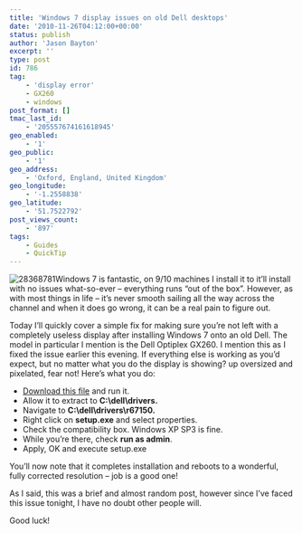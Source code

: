 ```yaml
---
title: 'Windows 7 display issues on old Dell desktops'
date: '2010-11-26T04:12:00+00:00'
status: publish
author: 'Jason Bayton'
excerpt: ''
type: post
id: 786
tag:
    - 'display error'
    - GX260
    - windows
post_format: []
tmac_last_id:
    - '205557674161618945'
geo_enabled:
    - '1'
geo_public:
    - '1'
geo_address:
    - 'Oxford, England, United Kingdom'
geo_longitude:
    - '-1.2558838'
geo_latitude:
    - '51.7522792'
post_views_count:
    - '897'
tags:
    - Guides
    - QuickTip
---
```

![](https://r2_worker.bayton.workers.dev/uploads/2010/11/28368781-300x225.jpg "28368781")Windows 7 is fantastic, on 9/10 machines I install it to it’ll install with no issues what-so-ever – everything runs “out of the box”. However, as with most things in life – it’s never smooth sailing all the way across the channel and when it does go wrong, it can be a real pain to figure out.

Today I’ll quickly cover a simple fix for making sure you’re not left with a completely useless display after installing Windows 7 onto an old Dell. The model in particular I mention is the Dell Optiplex GX260. I mention this as I fixed the issue earlier this evening. If everything else is working as you’d expect, but no matter what you do the display is showing? up oversized and pixelated, fear not! Here’s what you do:

- [Download this file](/download/R67150.EXE "Dell display driver") and run it.
- Allow it to extract to **C:\\dell\\drivers.**
- Navigate to **C:\\dell\\drivers\\r67150.**
- Right click on **setup.exe** and select properties.
- Check the compatibility box. Windows XP SP3 is fine.
- While you’re there, check **run as admin**.
- Apply, OK and execute setup.exe

You’ll now note that it completes installation and reboots to a wonderful, fully corrected resolution – job is a good one!

As I said, this was a brief and almost random post, however since I’ve faced this issue tonight, I have no doubt other people will.

Good luck!

<div id="_mcePaste" style="position: absolute; left: -10000px; top: 0px; width: 1px; height: 1px; overflow-x: hidden; overflow-y: hidden;">R67150.EXE</div>